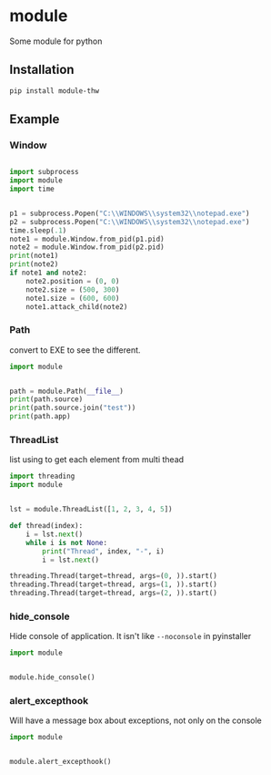 # module

Some module for python

## Installation

```bash
pip install module-thw
```

## Example

### Window

```python

import subprocess
import module
import time


p1 = subprocess.Popen("C:\\WINDOWS\\system32\\notepad.exe")
p2 = subprocess.Popen("C:\\WINDOWS\\system32\\notepad.exe")
time.sleep(.1)
note1 = module.Window.from_pid(p1.pid)
note2 = module.Window.from_pid(p2.pid)
print(note1)
print(note2)
if note1 and note2:
    note2.position = (0, 0)
    note2.size = (500, 300)
    note1.size = (600, 600)
    note1.attack_child(note2)

```

### Path

convert to EXE to see the different.

```python
import module


path = module.Path(__file__)
print(path.source)
print(path.source.join("test"))
print(path.app)

```

### ThreadList

list using to get each element from multi thead

```python
import threading
import module


lst = module.ThreadList([1, 2, 3, 4, 5])

def thread(index):
    i = lst.next()
    while i is not None:
        print("Thread", index, "-", i)
        i = lst.next()

threading.Thread(target=thread, args=(0, )).start()
threading.Thread(target=thread, args=(1, )).start()
threading.Thread(target=thread, args=(2, )).start()

```

### hide_console

Hide console of application. It isn't like `--noconsole` in pyinstaller

```python
import module


module.hide_console()

```

### alert_excepthook

Will have a message box about exceptions, not only on the console

```python
import module


module.alert_excepthook()

```
